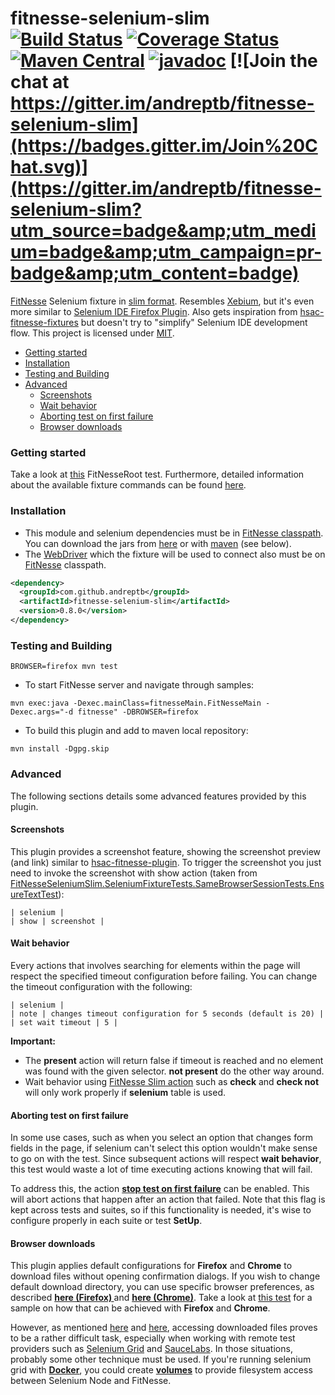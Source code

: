 fitnesse-selenium-slim [![Build Status](https://travis-ci.org/andreptb/fitnesse-selenium-slim.svg?branch=master)](https://travis-ci.org/andreptb/fitnesse-selenium-slim) [![Coverage Status](https://coveralls.io/repos/andreptb/fitnesse-selenium-slim/badge.svg?branch=master)](https://coveralls.io/r/andreptb/fitnesse-selenium-slim?branch=master) [![Maven Central](https://maven-badges.herokuapp.com/maven-central/com.github.andreptb/fitnesse-selenium-slim/badge.svg)](https://maven-badges.herokuapp.com/maven-central/com.github.andreptb/fitnesse-selenium-slim/) [![javadoc](http://javadoc-badge.appspot.com/com.github.andreptb/fitnesse-selenium-slim.svg?label=javadoc)](http://andreptb.github.io/fitnesse-selenium-slim/apidocs/index.html) [![Join the chat at https://gitter.im/andreptb/fitnesse-selenium-slim](https://badges.gitter.im/Join%20Chat.svg)](https://gitter.im/andreptb/fitnesse-selenium-slim?utm_source=badge&amp;utm_medium=badge&amp;utm_campaign=pr-badge&amp;utm_content=badge)
==============


[FitNesse](https://github.com/unclebob/fitnesse) Selenium fixture in [slim format](http://www.fitnesse.org/FitNesse.UserGuide.WritingAcceptanceTests.SliM). Resembles [Xebium](http://xebia.github.io/Xebium/), but it&apos;s even more similar to [Selenium IDE Firefox Plugin](http://www.seleniumhq.org/projects/ide/). Also gets inspiration from [hsac-fitnesse-fixtures](https://github.com/fhoeben/hsac-fitnesse-fixtures) but doesn&apos;t try to &quot;simplify&quot; Selenium IDE development flow. This project is licensed under [MIT](LICENSE).

* [Getting started](#getting-started)
* [Installation](#installation)
* [Testing and Building](#testing-and-building)
* [Advanced](#advanced)
  * [Screenshots](#screenshots)
  * [Wait behavior](#wait-behavior)
  * [Aborting test on first failure](#aborting-test-on-first-failure)
  * [Browser downloads](#browser-downloads)


###  Getting started

Take a look at [this](fitnesse/FitNesseRoot/FitNesseSeleniumSlim/BasicUsageSample/content.txt) FitNesseRoot test. Furthermore, detailed information about the available fixture commands can be found  [here](http://andreptb.github.io/fitnesse-selenium-slim/apidocs/com/github/andreptb/fitnesse/SeleniumFixture.html#browserAvailable--).

### Installation

* This module and selenium dependencies must be in [FitNesse classpath](http://www.fitnesse.org/FitNesse.FullReferenceGuide.UserGuide.WritingAcceptanceTests.ClassPath). You can download the jars from [here](http://repo1.maven.org/maven2/com/github/andreptb/fitnesse-selenium-slim/) or with [maven](https://github.com/lvonk/fitnesse-maven-classpath) (see below).
* The [WebDriver](http://www.seleniumhq.org/projects/webdriver/) which the fixture will be used to connect also must be on [FitNesse](https://github.com/unclebob/fitnesse) classpath.

```xml
<dependency>
  <groupId>com.github.andreptb</groupId>
  <artifactId>fitnesse-selenium-slim</artifactId>
  <version>0.8.0</version>
</dependency>
```

### Testing and Building
```
BROWSER=firefox mvn test
```

* To start FitNesse server and navigate through samples:

```
mvn exec:java -Dexec.mainClass=fitnesseMain.FitNesseMain -Dexec.args="-d fitnesse" -DBROWSER=firefox
```

* To build this plugin and add to maven local repository:

```
mvn install -Dgpg.skip
```

### Advanced

The following sections details some advanced features provided by this plugin.

#### Screenshots

This plugin provides a screenshot feature, showing the screenshot preview (and link) similar to [hsac-fitnesse-plugin](https://github.com/fhoeben/hsac-fitnesse-plugin). To trigger the screenshot you just need to invoke the screenshot with show action (taken from [FitNesseSeleniumSlim.SeleniumFixtureTests.SameBrowserSessionTests.EnsureTextTest](fitnesse/FitNesseRoot/FitNesseSeleniumSlim/SeleniumFixtureTests/SameBrowserSessionTests/EnsureTextTest/content.txt)):

```
| selenium |
| show | screenshot |
```

#### Wait behavior

Every actions that involves searching for elements within the page will respect the specified timeout configuration before failing. You can change the timeout configuration with the following:

```
| selenium |
| note | changes timeout configuration for 5 seconds (default is 20) |
| set wait timeout | 5 |
```

**Important:**
* The **present** action will return false if timeout is reached and no element was found with the given selector. **not present** do the other way around.
* Wait behavior using [FitNesse Slim action](http://www.fitnesse.org/FitNesse.FullReferenceGuide.UserGuide.WritingAcceptanceTests.SliM.ScriptTable) such as **check** and **check not** will only work properly if **selenium** table is used.


#### Aborting test on first failure

In some use cases, such as when you select an option that changes form fields in the page, if selenium can't select this option wouldn't make sense to go on with the test.
Since subsequent actions will respect **wait behavior**, this test would waste a lot of time executing actions knowing that will fail.

To address this, the action **[stop test on first failure](http://andreptb.github.io/fitnesse-selenium-slim/apidocs/com/github/andreptb/fitnesse/SeleniumFixture.html#stopTestOnFirstFailure-java.lang.boolean-)** can be enabled. This will abort actions that happen after an action that failed. Note that this flag is kept across tests and suites, so if this functionality is needed, it's wise to configure properly in each suite or test **SetUp**.

#### Browser downloads

This plugin applies default configurations for **Firefox** and **Chrome** to download files without opening confirmation dialogs.
If you wish to change default download directory, you can use specific browser preferences, as described **[here (Firefox) ](http://stackoverflow.com/questions/25240468/change-firefox-default-download-settings-within-selenium)** and **[here (Chrome)](http://stackoverflow.com/questions/23530399/chrome-web-driver-download-files)**. Take a look at [this test](fitnesse/FitNesseRoot/FitNesseSeleniumSlim/SeleniumFixtureTests/ManualTests/DownloadFileTest/content.txt) for a sample on how that can be achieved with **Firefox** and **Chrome**.

However, as mentioned [here](http://stackoverflow.com/questions/12002324/waiting-for-file-to-download-on-selenium-grid) and [here](https://blog.codecentric.de/en/2010/07/file-downloads-with-selenium-mission-impossible/), accessing downloaded files proves to be a rather difficult task, especially when working with remote test providers such as [Selenium Grid](http://www.seleniumhq.org/projects/grid/) and [SauceLabs](https://saucelabs.com/). In those situations, probably some other technique must be used. If you're running selenium grid with **[Docker](https://www.docker.com/)**, you could create **[volumes](https://docs.docker.com/userguide/dockervolumes/)** to provide filesystem access between Selenium Node and FitNesse.
